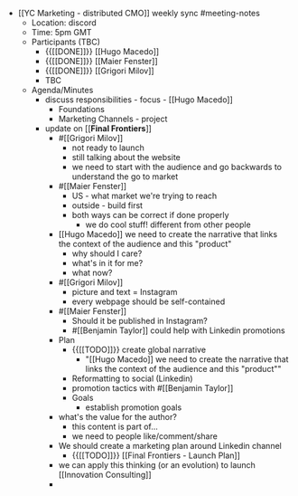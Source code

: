 - [[YC Marketing - distributed CMO]] weekly sync #meeting-notes
    - Location: discord 
    - Time: 5pm GMT 
    - Participants (TBC)
        - {{[[DONE]]}} [[Hugo Macedo]] 
        - {{[[DONE]]}} [[Maier Fenster]]
        - {{[[DONE]]}} [[Grigori Milov]]
        - TBC
    - Agenda/Minutes
        - discuss responsibilities - focus - [[Hugo Macedo]] 
            - Foundations
            - Marketing Channels - project
        - update on [[**Final Frontiers**]]
            -  #[[Grigori Milov]]
                - not ready to launch
                - still talking about the website
                - we need to start with the audience and go backwards to understand the go to market
            - #[[Maier Fenster]]
                - US - what market we're trying to reach
                - outside - build first
                - both ways can be correct if done properly 
                    - we do cool stuff! different from other people
            - [[Hugo Macedo]]  we need to create the narrative that links the context of the audience and this "product"
                - why should I care?
                - what's in it for me?
                - what now?
            - #[[Grigori Milov]] 
                - picture and text = Instagram
                - every webpage should be self-contained
            - #[[Maier Fenster]]
                - Should it be published in Instagram?
                - #[[Benjamin Taylor]] could help with Linkedin promotions
            - Plan
                - {{[[TODO]]}} create global narrative
                    - "[[Hugo Macedo]]  we need to create the narrative that links the context of the audience and this "product""
                - Reformatting to social (Linkedin)
                - promotion tactics with #[[Benjamin Taylor]]
                - Goals
                    - establish promotion goals
            - what's the value for the author?
                - this content is part of...
                - we need to people like/comment/share
            - We should create a marketing plan around Linkedin channel
                - {{[[TODO]]}} [[Final Frontiers - Launch Plan]]
            - we can apply this thinking (or an evolution) to launch [[Innovation Consulting]]
            - 

